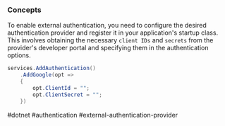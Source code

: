 ### Concepts

To enable external authentication, you need to configure the desired authentication provider and register it in your application's startup class. This involves obtaining the necessary `client IDs` and `secrets` from the provider's developer portal and specifying them in the authentication options.

```csharp
services.AddAuthentication()
	.AddGoogle(opt => 
	{
		opt.ClientId = "";
		opt.ClientSecret = "";
	})
```

#dotnet #authentication #external-authentication-provider
